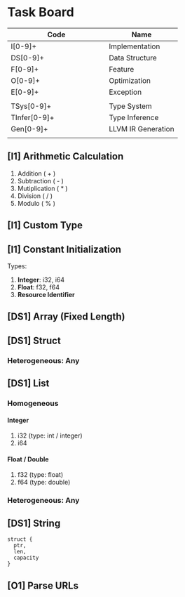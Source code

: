 # Task Board



<table><thead><tr><th width="208">Code</th><th>Name</th></tr></thead><tbody><tr><td>I[0-9]+</td><td>Implementation</td></tr><tr><td>DS[0-9]+</td><td>Data Structure</td></tr><tr><td>F[0-9]+</td><td>Feature</td></tr><tr><td>O[0-9]+</td><td>Optimization</td></tr><tr><td>E[0-9]+</td><td>Exception</td></tr><tr><td></td><td></td></tr><tr><td>TSys[0-9]+</td><td>Type System</td></tr><tr><td>TInfer[0-9]+</td><td>Type Inference</td></tr><tr><td>Gen[0-9]+</td><td>LLVM IR Generation</td></tr><tr><td></td><td></td></tr></tbody></table>

## \[I1] Arithmetic Calculation

1. Addition ( + )
2. Subtraction ( - )
3. Mutiplication ( \* )
4. Division ( / )
5. Modulo ( % )



## \[I1] Custom Type



## \[I1] Constant Initialization

Types:

1. **Integer**: i32, i64
2. **Float**: f32, f64
3. **Resource Identifier**



## \[DS1] Array (Fixed Length)



## \[DS1] Struct

### Heterogeneous: Any



## \[DS1] List

### Homogeneous

#### Integer

1. i32 (type: int / integer)
2. i64

#### Float / Double

1. f32 (type: float)
2. f64 (type: double)

### Heterogeneous: Any



## \[DS1] String

```
struct {
  ptr,
  len,
  capacity
}
```



## \[O1] Parse URLs

